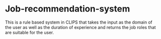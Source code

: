 # Job-recommendation-system
This is a rule based system in CLIPS that takes the input as the domain of the user as well as the duration of experience and returns the job roles that are suitable for the user.
